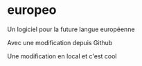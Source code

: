 europeo
=======
Un logiciel pour la future langue européenne

Avec une modification depuis Github

Une modification en local et c'est cool 
